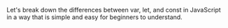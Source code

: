 Let's break down the differences between var, let, and const in JavaScript in a way that is simple and easy for beginners to understand.